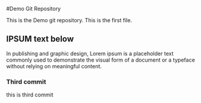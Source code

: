 #Demo Git Repository

This is the Demo git repository. 
This is the first file.

## IPSUM text below
In publishing and graphic design, Lorem ipsum is a placeholder text commonly used to demonstrate the visual form of a document or a typeface without relying on meaningful content.

### Third commit
this is third commit